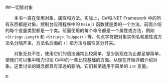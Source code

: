 ##一切皆对象

&emsp;&emsp;本书一直在使用对象、属性和方法。实际上，C#和.NET Framework 中的所有东西都是对象。控制台应用程序中的 `Main()` 函数就是类的一个方法。前面介绍的每个变量类型都是一个类。前面使用的每个命令都是一个属性或方法，例如`<String>.Length` 和 `<String>.ToUpper()` 等。句点字符把对象实例名和属性或方法名分隔开来，方法名后面的 `()` 把方法与属性区分开来。

&emsp;&emsp;对象无处不在，使用它们的语法通常比较简单，至少到现在为止都足够简单，使我们可以集中精力讨论 C#中的一些比较基础的方面。从现在开始详细介绍对象。这里讨论的概念都具有深远的影响。它们甚至适用于简单的 `int` 变量。


🔚